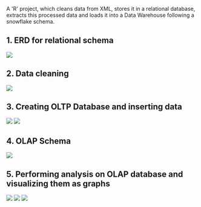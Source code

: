 A 'R' project, which cleans data from XML, stores it in a relational database, extracts this processed data and loads it into a Data Warehouse following a snowflake schema.


## 1. ERD for relational schema

![](imageforreadme/01.jpg)

## 2. Data cleaning
![](imageforreadme/02.jpg)

## 3. Creating OLTP Database and inserting data
![](imageforreadme/12.jpg)
![](imageforreadme/13.jpg)

## 4. OLAP Schema
![](imageforreadme/14.jpg)
## 5. Performing analysis on OLAP database and visualizing them as graphs
![](imageforreadme/19.jpg)
![](imageforreadme/20.jpg)
![](imageforreadme/21.jpg)


